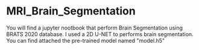 # MRI_Brain_Segmentation
You will find a jupyter nootbook that perform Brain Segmentation using BRATS 2020 database.
I used a 2D U-NET to performs brain segmentation. 
You can find attached the pre-trained model named "model.h5"
